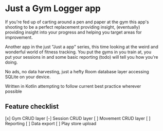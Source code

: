 # Just a Gym Logger app

If you're fed up of carting around a pen and paper at the gym this app's shooting to be a perfect
replacement providing insight, (eventually) providing insight into your progress and helping
you target areas for improvement.

Another app in the just "Just a <thing> app" series, this time looking at the weird and wonderful
world of fitness tracking. You put the gyms in you train at, you put your sessions in and some basic 
reporting (todo) will tell you how you're doing.

No ads, no data harvesting, just a hefty Room database layer accessing SQLite on your device.

Written in Kotlin attempting to follow current best practice wherever possible

## Feature checklist

[x] Gym CRUD layer
[-] Session CRUD layer
[ ] Movement CRUD layer
[ ] Reporting
[ ] Data export
[ ] Play store upload